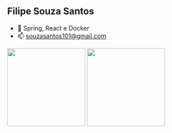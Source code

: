 ## Filipe Souza Santos

<!--
**developerfilipe/developerfilipe** is a ✨ _special_ ✨ repository because its `README.md` (this file) appears on your GitHub profile.

Here are some ideas to get you started:

- 🔭 I’m currently working on ...
- 🌱 I’m currently learning ...
- 👯 I’m looking to collaborate on ...
- 🤔 I’m looking for help with ...
- 💬 Ask me about ...
- 📫 How to reach me: ...
- 😄 Pronouns: ...
- ⚡ Fun fact: ...
-->
- 🌱 Spring, React e Docker
- 📫 souzasantos101@gmail.com

<div>
  <img height="180" src="https://github-readme-stats.vercel.app/api?username=developerfilipe&theme=aura&show_icons=trueinclude">
  <img height="180" src="https://github-readme-stats.vercel.app/api/top-langs?username=developerfilipe&layout=compact&langs_count=16&theme=aura">
</div>


##
